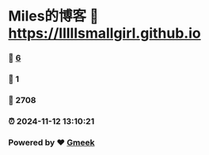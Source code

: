 # Miles的博客 :link: https://lllllsmallgirl.github.io 
### :page_facing_up: [6](https://lllllsmallgirl.github.io/tag.html) 
### :speech_balloon: 1 
### :hibiscus: 2708 
### :alarm_clock: 2024-11-12 13:10:21 
### Powered by :heart: [Gmeek](https://github.com/Meekdai/Gmeek)
